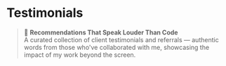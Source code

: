 # Testimonials
> 💬 **Recommendations That Speak Louder Than Code**  
> A curated collection of client testimonials and referrals — authentic words from those who've collaborated with me, showcasing the impact of my work beyond the screen.
